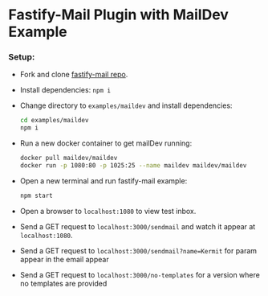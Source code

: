 # Fastify-Mail Plugin with MailDev Example

### Setup:

- Fork and clone [fastify-mail repo](https://github.com/autotelic/fastify-mail).
- Install dependencies: `npm i`
- Change directory to `examples/maildev` and install dependencies:

  ```sh
  cd examples/maildev
  npm i
  ```

- Run a new docker container to get mailDev running:

  ```sh
  docker pull maildev/maildev
  docker run -p 1080:80 -p 1025:25 --name maildev maildev/maildev
  ```

- Open a new terminal and run fastify-mail example:

  ```sh
  npm start
  ```

- Open a browser to `localhost:1080` to view test inbox.
- Send a GET request to `localhost:3000/sendmail` and watch it appear at `localhost:1080`.
- Send a GET request to `localhost:3000/sendmail?name=Kermit` for param appear in the email appear
- Send a GET request to `localhost:3000/no-templates` for a version where no templates are provided




